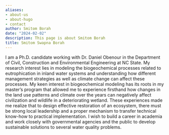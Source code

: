 ```yaml
---
aliases:
- about-us
- about-hugo
- contact
author: Smitom Borah
date: "2024-02-02"
description: This page is about Smitom Borah
title: Smitom Swapna Borah
---
```


I am a Ph.D. candidate working with Dr. Daniel Obenour in the Department of Civil, Construction and Environmental Engineering at NC State. My research interest lies in modeling the biogeochemical processes related to eutrophication in inland water systems and understanding how different management strategies as well as climate change can affect these processes. My keen interest in biogeochemical modeling has its roots in my master’s program that allowed me to experience firsthand how changes in the land use patterns and climate over the years can negatively affect civilization and wildlife in a deteriorating wetland. These experiences made me realize that to design effective restoration of an ecosystem, there must be strong local leadership and a proper mechanism to transfer technical know-how to practical implementation. I wish to build a career in academia and work closely with governmental agencies and the public to develop sustainable solutions to several water quality problems.